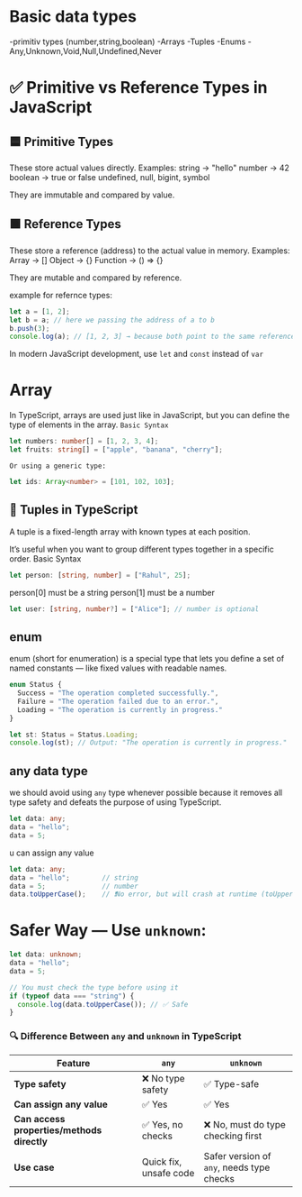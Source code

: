 # Basic data types
-primitiv types (number,string,boolean)
-Arrays
-Tuples
-Enums
-Any,Unknown,Void,Null,Undefined,Never


# ✅ Primitive vs Reference Types in JavaScript
## 🟦 Primitive Types
These store actual values directly.
Examples:
string → "hello"
number → 42
boolean → true or false
undefined, null, bigint, symbol

They are immutable and compared by value.

## 🟩 Reference Types
These store a reference (address) to the actual value in memory.
Examples:
Array → []
Object → {}
Function → () => {}

They are mutable and compared by reference.

example for refernce types:
```js
let a = [1, 2];
let b = a; // here we passing the address of a to b
b.push(3); 
console.log(a); // [1, 2, 3] → because both point to the same reference
```

In modern JavaScript development, use `let` and `const` instead of `var`

# Array
In TypeScript, arrays are used just like in JavaScript, but you can define the type of elements in the array.
`Basic Syntax`
```ts
let numbers: number[] = [1, 2, 3, 4];
let fruits: string[] = ["apple", "banana", "cherry"];
```
`Or using a generic type:`
```ts
let ids: Array<number> = [101, 102, 103];
```
## 📘 Tuples in TypeScript
A tuple is a fixed-length array with known types at each position.

It’s useful when you want to group different types together in a specific order.
 Basic Syntax
```ts
let person: [string, number] = ["Rahul", 25];
```
person[0] must be a string
person[1] must be a number

```ts
let user: [string, number?] = ["Alice"]; // number is optional
```


## enum
enum (short for enumeration) is a special type that lets you define a set of named constants — like fixed values with readable names.
```ts
enum Status {
  Success = "The operation completed successfully.",
  Failure = "The operation failed due to an error.",
  Loading = "The operation is currently in progress."
}

let st: Status = Status.Loading;
console.log(st); // Output: "The operation is currently in progress."
```
## any data type
we should avoid using `any` type whenever possible because it removes all type safety and defeats the purpose of using TypeScript.

```ts
let data: any;
data = "hello";
data = 5;
```
u can assign any value

```ts
let data: any;
data = "hello";        // string
data = 5;              // number
data.toUpperCase();    // ❗No error, but will crash at runtime (toUpperCase() is not on number)
```

#  Safer Way — Use `unknown`:
```ts
let data: unknown;
data = "hello";
data = 5;

// You must check the type before using it
if (typeof data === "string") {
  console.log(data.toUpperCase()); // ✅ Safe
}
```

### 🔍 Difference Between `any` and `unknown` in TypeScript

| Feature                                | `any`                  | `unknown`                                 |
| -------------------------------------- | ---------------------- | ----------------------------------------- |
| **Type safety**                        | ❌ No type safety       | ✅ Type-safe                               |
| **Can assign any value**              | ✅ Yes                  | ✅ Yes                                     |
| **Can access properties/methods directly** | ✅ Yes, no checks       | ❌ No, must do type checking first         |
| **Use case**                           | Quick fix, unsafe code | Safer version of `any`, needs type checks |
